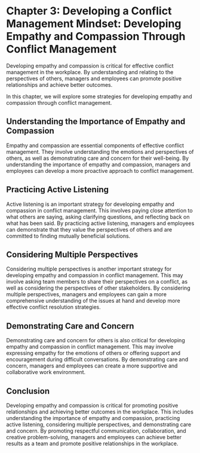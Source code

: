 Chapter 3: Developing a Conflict Management Mindset: Developing Empathy and Compassion Through Conflict Management
==================================================================================================================

Developing empathy and compassion is critical for effective conflict management in the workplace. By understanding and relating to the perspectives of others, managers and employees can promote positive relationships and achieve better outcomes.

In this chapter, we will explore some strategies for developing empathy and compassion through conflict management.

Understanding the Importance of Empathy and Compassion
------------------------------------------------------

Empathy and compassion are essential components of effective conflict management. They involve understanding the emotions and perspectives of others, as well as demonstrating care and concern for their well-being. By understanding the importance of empathy and compassion, managers and employees can develop a more proactive approach to conflict management.

Practicing Active Listening
---------------------------

Active listening is an important strategy for developing empathy and compassion in conflict management. This involves paying close attention to what others are saying, asking clarifying questions, and reflecting back on what has been said. By practicing active listening, managers and employees can demonstrate that they value the perspectives of others and are committed to finding mutually beneficial solutions.

Considering Multiple Perspectives
---------------------------------

Considering multiple perspectives is another important strategy for developing empathy and compassion in conflict management. This may involve asking team members to share their perspectives on a conflict, as well as considering the perspectives of other stakeholders. By considering multiple perspectives, managers and employees can gain a more comprehensive understanding of the issues at hand and develop more effective conflict resolution strategies.

Demonstrating Care and Concern
------------------------------

Demonstrating care and concern for others is also critical for developing empathy and compassion in conflict management. This may involve expressing empathy for the emotions of others or offering support and encouragement during difficult conversations. By demonstrating care and concern, managers and employees can create a more supportive and collaborative work environment.

Conclusion
----------

Developing empathy and compassion is critical for promoting positive relationships and achieving better outcomes in the workplace. This includes understanding the importance of empathy and compassion, practicing active listening, considering multiple perspectives, and demonstrating care and concern. By promoting respectful communication, collaboration, and creative problem-solving, managers and employees can achieve better results as a team and promote positive relationships in the workplace.
